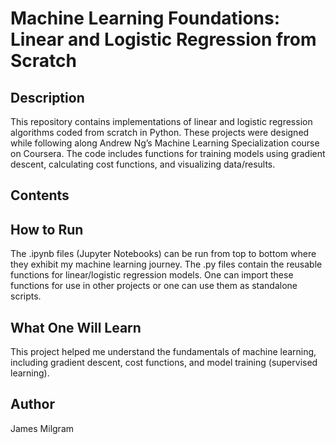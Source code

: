 # Machine Learning Foundations: Linear and Logistic Regression from Scratch

## Description
This repository contains implementations of linear and logistic regression algorithms coded from scratch in Python. These projects were designed while following along Andrew Ng’s Machine Learning Specialization course on Coursera. The code includes functions for training models using gradient descent, calculating cost functions, and visualizing data/results.

## Contents


## How to Run
The .ipynb files (Jupyter Notebooks) can be run from top to bottom where they exhibit my machine learning journey. The .py files contain the reusable functions for linear/logistic regression models. One can import these functions for use in other projects or one can use them as standalone scripts.

## What One Will Learn
This project helped me understand the fundamentals of machine learning, including gradient descent, cost functions, and model training (supervised learning). 

## Author
James Milgram
